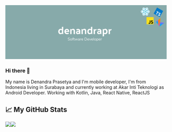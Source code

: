 ![denandrapr](./banner.png)

### Hi there 👋

My name is Denandra Prasetya and I'm mobile developer, I'm from Indonesia living in Surabaya and currently working at Akar Inti Teknologi as Android Developer. Working with Kotlin, Java, React Native, ReactJS

<!--START_SECTION:stats-->
## &#x1f4c8; My GitHub Stats
<a href="https://github.com/denandrapr">
  <img height="170em" src="https://github-readme-stats.vercel.app/api?username=denandrapr&theme=tokyonight&show_icons=true" align="left" />
  <img height="170em" src="https://github-readme-stats.vercel.app/api/top-langs/?username=denandrapr&theme=tokyonight&layout=compact" />
</a>
<!--END_SECTION:stats-->

